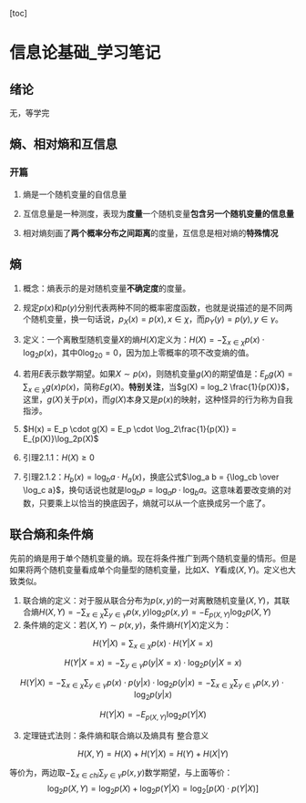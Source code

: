 [toc]

# 信息论基础_学习笔记

## 绪论

无，等学完

## 熵、相对熵和互信息

### 开篇

1. 熵是一个随机变量的自信息量
2. 互信息量是一种测度，表现为**度量**一个随机变量**包含另一个随机变量的信息量**

3. 相对熵刻画了**两个概率分布之间距离**的度量，互信息是相对熵的**特殊情况**

## 熵

1. 概念：熵表示的是对随机变量**不确定度**的度量。
2. 规定$p(x)$和$p(y)$分别代表两种不同的概率密度函数，也就是说描述的是不同两个随机变量，换一句话说，$p_X(x) = {p(x),x\in\chi}$，而$p_Y(y) = p(y), y\in \gamma$。
3. 定义：一个离散型随机变量$X$的熵$H(X)$定义为：$H(X) = - \sum_{x\in \chi}p(x)\cdot\log_2 p(x)$，其中$0\log_20 = 0$，因为加上零概率的项不改变熵的值。
4. 若用$E$表示数学期望。如果$X\sim p(x)$，则随机变量$g(X)$的期望值是：$E_pg(X) = \sum_{x\in\chi}g(x)p(x)$，简称$Eg(X)$。**特别关注**，当$g(X) = log_2 \frac{1}{p(X)}$，这里，$g(X)$关于$p(x)$，而$g(X)$本身又是$p(x)$的映射，这种怪异的行为称为自我指涉。
5. $H(x) = E_p \cdot g(X) = E_p \cdot \log_2\frac{1}{p(X)} = E_{p(X)}\log_2p(X)$

6. 引理2.1.1：$H(X) \geq 0$
7. 引理2.1.2：$H_b(x) = \log_ba\cdot H_a(x)$，换底公式$\log_a b = {\log_cb \over \log_c a}$，换句话说也就是$\log_b p = \log_ap \cdot \log_b a$。这意味着要改变熵的对数，只要乘上以恰当的换底因子，熵就可以从一个底换成另一个底了。

## 联合熵和条件熵

先前的熵是用于单个随机变量的熵。现在将条件推广到两个随机变量的情形。但是如果将两个随机变量看成单个向量型的随机变量，比如$X$、$Y$看成$(X, Y)$。定义也大致类似。

1. 联合熵的定义：对于服从联合分布为$p(x, y)$的一对离散随机变量$(X, Y)$，其联合熵$H(X,Y) = - \sum_{x\in\chi}\sum_{y\in\gamma}p(x, y)\log_2p(x, y) = -E_{p(X,Y)}\log_2{p(X, Y)}$
2. 条件熵的定义：若$(X,Y)\sim p(x, y)$，条件熵$H(Y|X)$定义为：

$$
H(Y|X) = \sum_{x\in\chi}p(x)\cdot H(Y|X=x)
$$

$$
H(Y|X = x) = -\sum_{y\in\gamma}p(y|X=x)\cdot \log_2p(y|X=x)
$$

$$
H(Y|X)=-\sum_{x\in\chi}\sum_{y\in\gamma}p(x)\cdot p(y|x)\cdot \log_2p(y|x)=-\sum_{x\in\chi}\sum_{y\in\gamma}p(x, y)\cdot \log_2p(y|x)
$$

$$
H(Y|X) = -E_{p(X,Y)}\log_2p(Y|X)
$$

3. 定理链式法则：条件熵和联合熵以及熵具有 整合意义

$$
H(X, Y) = H(X) + H(Y | X) = H(Y) + H(X|Y)
$$

等价为，两边取$-\sum_{x\in chi}\sum_{y\in\gamma}p(x, y)$数学期望，与上面等价：
$$
\log_2p(X,Y) = \log_2p(X) + \log_2p(Y|X) = \log_2[p(X)\cdot p(Y|X)]
$$
